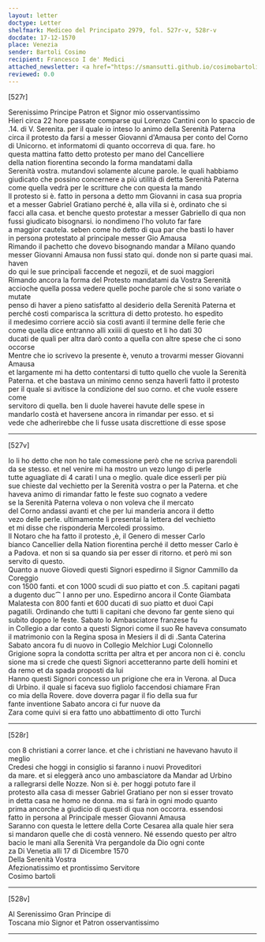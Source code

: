 ```yaml
---
layout: letter
doctype: Letter
shelfmark: Mediceo del Principato 2979, fol. 527r-v, 528r-v
docdate: 17-12-1570
place: Venezia
sender: Bartoli Cosimo
recipient: Francesco I de' Medici
attached_newsletter: <a href="https://smansutti.github.io/cosimobartoli/texts/3080_219/">3080_219</a>
reviewed: 0.0
---
```


[527r]  
  
  
Serenissimo Principe Patron et Signor mio osservantissimo  
Hieri circa 22 hore passate comparse qui Lorenzo Cantini con lo spaccio de  
.14. di V. Serenita. per il quale io inteso lo animo della Serenità Paterna  
circa il protesto da farsi a messer Giovanni d'Amausa per conto del Corno  
di Unicorno. et informatomi di quanto occorreva di qua. fare. ho  
questa mattina fatto detto protesto per mano del Cancelliere  
della nation fiorentina secondo la forma mandatami dalla  
Serenità vostra. mutandovi solamente alcune parole. le quali habbiamo  
giudicato che possino concernere a più utilità di detta Serenità Paterna  
come quella vedrà per le scritture che con questa la mando  
Il protesto si è. fatto in persona a detto mm Giovanni in casa sua propria  
et a messer Gabriel Gratiano perché è, alla villa si è, ordinato che si  
facci alla casa. et benche questo protestar a messer Gabriello di qua non  
fussi giudicato bisognarsi. io nondimeno l'ho voluto far fare  
a maggior cautela. seben come ho detto di qua par che basti lo haver  
in persona protestato al principale messer Gio Amausa  
Rimando il pachetto che dovevo bisognando mandar a Milano quando  
messer Giovanni Amausa non fussi stato qui. donde non si parte quasi mai. haven  
do qui le sue principali faccende et negozii, et de suoi maggiori  
Rimando ancora la forma del Protesto mandatami da Vostra Serenità  
accioche quella possa vedere quelle poche parole che si sono variate o mutate  
penso di haver a pieno satisfatto al desiderio della Serenità Paterna et  
perché costì comparisca la scrittura di detto protesto. ho espedito  
il medesimo corriere acciò sia costì avanti il termine delle ferie che  
come quella dice entranno alli xxiiii di questo et li ho dati 30  
ducati de quali per altra darò conto a quella con altre spese che ci sono  
occorse  
Mentre che io scrivevo la presente è, venuto a trovarmi messer Giovanni Amausa  
et largamente mi ha detto contentarsi di tutto quello che vuole la Serenità  
Paterna. et che bastava un minimo cenno senza haverli fatto il protesto  
per il quale si avitisce la condizione del suo corno. et che vuole essere come  
servitoro di quella. ben li duole haverei havute delle spese in  
mandarlo costà et haversene ancora in rimandar per esso. et si  
vede che adherirebbe che li fusse usata discrettione di esse spose  
  
---  

[527v]  
  
  
Io li ho detto che non ho tale comessione però che ne scriva parendoli  
da se stesso. et nel venire mi ha mostro un vezo lungo di perle  
tutte aguagliate di 4 carati l una o meglio. quale dice esserli per più  
sue chieste dal vechietto per la Serenità vostra o per la Paterna. et che  
haveva animo di rimandar fatto le feste suo cognato a vedere  
se la Serenità Paterna voleva o non voleva che il mercato  
del Corno andassi avanti et che per lui manderia ancora il detto  
vezo delle perle. ultimamente li presentai la lettera del vechietto  
et mi disse che risponderia Mercoledi prossimo.  
Il Notaro che ha fatto il protesto ,è, il Genero di messer Carlo  
bianco Cancellier della Nation fiorentina perché il detto messer Carlo è  
a Padova. et non si sa quando sia per esser di ritorno. et però mi son  
servito di questo.  
Quanto a nuove Giovedi questi Signori espedirno il Signor Cammillo da Coreggio  
con 1500 fanti. et con 1000 scudi di suo piatto et con .5. capitani pagati  
a dugento duc⁀ l anno per uno. Espedirno ancora il Conte Giambata  
Malatesta con 800 fanti et 600 ducati di suo piatto et duoi Capi  
pagatili. Ordinando che tutti li capitani che devono far gente sieno qui  
subito doppo le feste. Sabato lo Ambasciatore franzese fu  
in Collegio a dar conto a questi Signori come il suo Re haveva consumato  
il matrimonio con la Regina sposa in Mesiers il di di .Santa Caterina  
Sabato ancora fu di nuovo in Collegio Melchior Lugi Colonnello  
Grigione sopra la condotta scritta per altra et per ancora non ci è. conclu  
sione ma si crede che questi Signori accetteranno parte delli homini et  
da remo et da spada proposti da lui  
Hanno questi Signori concesso un prigione che era in Verona. al Duca  
di Urbino. il quale si faceva suo figliolo faccendosi chiamare Fran  
co mia della Rovere. dove doverra pagar il fio della sua fur  
fante inventione Sabato ancora ci fur nuove da  
Zara come quivi si era fatto uno abbattimento di otto Turchi  
  
---  

[528r]  
  
  
con 8 christiani a correr lance. et che i christiani ne havevano havuto il meglio  
Credesi che hoggi in consiglio si faranno i nuovi Proveditori  
da mare. et si eleggerà anco uno ambasciatore da Mandar ad Urbino  
a rallegrarsi delle Nozze. Non si è. per hoggi potuto fare il  
protesto alla casa di messer Gabriel Gratiano per non si esser trovato  
in detta casa ne homo ne donna. ma si farà in ogni modo quanto  
prima ancorche a giudicio di questi di qua non occorra. essendosi  
fatto in persona al Principale messer Giovanni Amausa  
Saranno con questa le lettere della Corte Cesarea alla quale hier sera  
si mandaron quelle che di costà vennero. Né essendo questo per altro  
bacio le mani alla Serenità Vra pergandole da Dio ogni conte  
za Di Venetia alli 17 di Dicembre 1570  
Della Serenità Vostra  
Afezionatissimo et prontissimo Servitore  
Cosimo bartoli  
  
---  

[528v]  
  
  
Al Serenissimo Gran Principe di  
Toscana mio Signor et Patron osservantissimo  
  
---  

